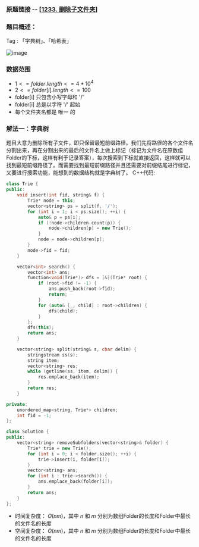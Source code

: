 ### 原题链接 -- [[1233. 删除子文件夹](https://leetcode.cn/problems/remove-sub-folders-from-the-filesystem/)]

### 题目概述：
Tag : 「字典树」、「哈希表」

![image](https://user-images.githubusercontent.com/99656524/217706277-02c3329b-209a-458c-95f2-8d4c2a558cff.png)

### 数据范围
* $1 <= folder.length <= 4 * 10^4$
* $2 <= folder[i].length <= 100$
* folder[i] 只包含小写字母和 '/'
* folder[i] 总是以字符 '/' 起始
* 每个文件夹名都是 唯一 的

### 解法一：字典树
题目大意为删除所有子文件，即只保留最短前缀路径。我们先将路径的各个文件名分割出来，再在分割出来的最后的文件名上做上标记（标记为文件名在原数组Folder的下标，这样有利于记录答案），每次搜索到下标就直接返回，这样就可以找到最短前缀路径了。而需要找到最短前缀路径并且还需要对前缀结尾进行标记，又要进行搜索功能，能想到的数据结构就是字典树了。
C++代码:
```cpp
class Trie {
public:
    void insert(int fid, string& f) {
        Trie* node = this;
        vector<string> ps = split(f, '/');
        for (int i = 1; i < ps.size(); ++i) {
            auto& p = ps[i];
            if (!node->children.count(p)) {
                node->children[p] = new Trie();
            }
            node = node->children[p];
        }
        node->fid = fid;
    }

    vector<int> search() {
        vector<int> ans;
        function<void(Trie*)> dfs = [&](Trie* root) {
            if (root->fid != -1) {
                ans.push_back(root->fid);
                return;
            }
            for (auto& [_, child] : root->children) {
                dfs(child);
            }
        };
        dfs(this);
        return ans;
    }

    vector<string> split(string& s, char delim) {
        stringstream ss(s);
        string item;
        vector<string> res;
        while (getline(ss, item, delim)) {
            res.emplace_back(item);
        }
        return res;
    }

private:
    unordered_map<string, Trie*> children;
    int fid = -1;
};

class Solution {
public:
    vector<string> removeSubfolders(vector<string>& folder) {
        Trie* trie = new Trie();
        for (int i = 0; i < folder.size(); ++i) {
            trie->insert(i, folder[i]);
        }
        vector<string> ans;
        for (int i : trie->search()) {
            ans.emplace_back(folder[i]);
        }
        return ans;
    }
};
```
* 时间复杂度： $O(nm)$，其中 $n$ 和 $m$ 分别为数组Folder的长度和Folder中最长的文件名的长度
* 空间复杂度： $O(nm)$，其中 $n$ 和 $m$ 分别为数组Folder的长度和Folder中最长的文件名的长度

